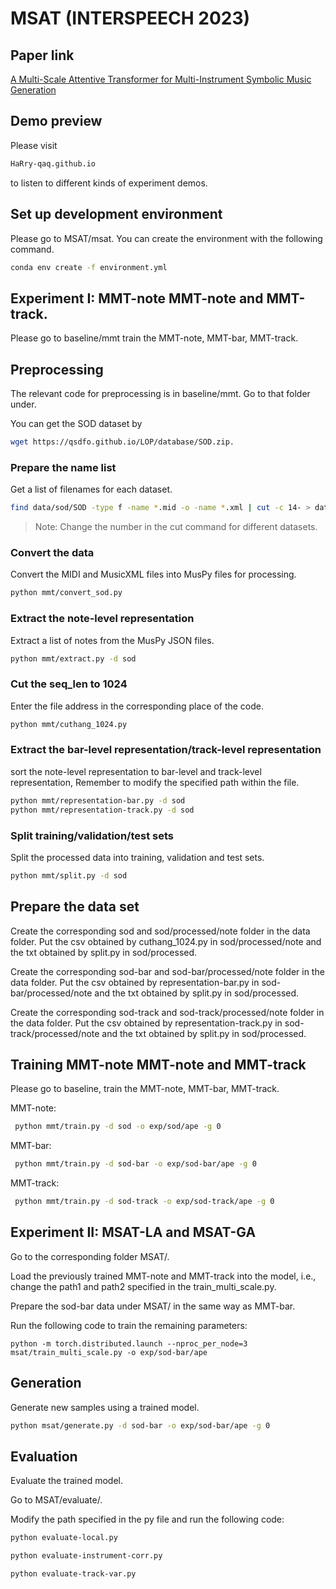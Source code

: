 # MSAT (INTERSPEECH 2023)
## Paper link
[A Multi-Scale Attentive Transformer for Multi-Instrument Symbolic Music Generation](https://www.isca-archive.org/interspeech_2023/wei23c_interspeech.html)

## Demo preview

Please visit

```sh
HaRry-qaq.github.io
```
to listen to different kinds of experiment demos.

## Set up development environment

Please go to MSAT/msat. You can create the environment with the following command.


```sh
conda env create -f environment.yml
```


## Experiment I: MMT-note MMT-note and MMT-track.

Please go to baseline/mmt train the MMT-note, MMT-bar, MMT-track.  

## Preprocessing

The relevant code for preprocessing is in baseline/mmt. Go to that folder under.

You can get the SOD dataset by 
```sh
wget https://qsdfo.github.io/LOP/database/SOD.zip.
```


### Prepare the name list

Get a list of filenames for each dataset.

```sh
find data/sod/SOD -type f -name *.mid -o -name *.xml | cut -c 14- > data/sod/original-names.txt
```

> Note: Change the number in the cut command for different datasets.

### Convert the data

Convert the MIDI and MusicXML files into MusPy files for processing.

```sh
python mmt/convert_sod.py
```

### Extract the note-level representation

Extract a list of notes from the MusPy JSON files.

```sh
python mmt/extract.py -d sod
```

### Cut the seq_len to 1024
Enter the file address in the corresponding place of the code.

```sh
python mmt/cuthang_1024.py
```

### Extract the bar-level representation/track-level representation

sort the note-level representation to bar-level and track-level representation, Remember to modify the specified path within the file.

```sh
python mmt/representation-bar.py -d sod
python mmt/representation-track.py -d sod
```

### Split training/validation/test sets

Split the processed data into training, validation and test sets.

```sh
python mmt/split.py -d sod
```

## Prepare the data set

Create the corresponding sod and sod/processed/note folder in the data folder. Put the csv obtained by cuthang_1024.py in sod/processed/note and the txt obtained by split.py in sod/processed.

Create the corresponding sod-bar and sod-bar/processed/note folder in the data folder. Put the csv obtained by representation-bar.py in sod-bar/processed/note and the txt obtained by split.py in sod/processed.

Create the corresponding sod-track and sod-track/processed/note folder in the data folder. Put the csv obtained by representation-track.py in sod-track/processed/note and the txt obtained by split.py in sod/processed.

## Training MMT-note MMT-note and MMT-track

Please go to baseline, train the MMT-note, MMT-bar, MMT-track.  

MMT-note:

```sh
 python mmt/train.py -d sod -o exp/sod/ape -g 0
```

MMT-bar:

```sh
 python mmt/train.py -d sod-bar -o exp/sod-bar/ape -g 0
```

MMT-track:

```sh
 python mmt/train.py -d sod-track -o exp/sod-track/ape -g 0
```


## Experiment II: MSAT-LA and MSAT-GA

Go to the corresponding folder MSAT/.

Load the previously trained MMT-note and MMT-track into the model, i.e., change the path1 and path2 specified in the train_multi_scale.py.

Prepare the sod-bar data under MSAT/ in the same way as MMT-bar.

Run the following code to train the remaining parameters:

  `python -m torch.distributed.launch --nproc_per_node=3 msat/train_multi_scale.py -o exp/sod-bar/ape`

  
## Generation
Generate new samples using a trained model.

```sh
python msat/generate.py -d sod-bar -o exp/sod-bar/ape -g 0
```

## Evaluation
Evaluate the trained model.

Go to MSAT/evaluate/.

Modify the path specified in the py file and run the following code:
```sh
python evaluate-local.py
```
```sh
python evaluate-instrument-corr.py
```
```sh
python evaluate-track-var.py
```
